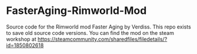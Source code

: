 # FasterAging-Rimworld-Mod

Source code for the Rimworld mod Faster Aging by Verdiss. This repo exists to save old source code versions. You can find the mod on the steam workshop at https://steamcommunity.com/sharedfiles/filedetails/?id=1850802618